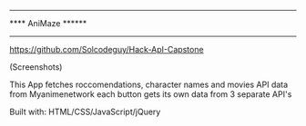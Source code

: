 ********************
****  AniMaze ******
********************

https://github.com/Solcodeguy/Hack-ApI-Capstone

(Screenshots)

This App fetches roccomendations, character names and movies API data from Myanimenetwork
each button gets its own data from 3 separate API's

Built with:
HTML/CSS/JavaScript/jQuery
